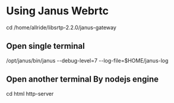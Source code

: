 # Using Janus Webrtc
cd /home/allride/libsrtp-2.2.0/janus-gateway

## Open single terminal
/opt/janus/bin/janus --debug-level=7 --log-file=$HOME/janus-log

## Open another terminal By nodejs engine
cd html
http-server 
